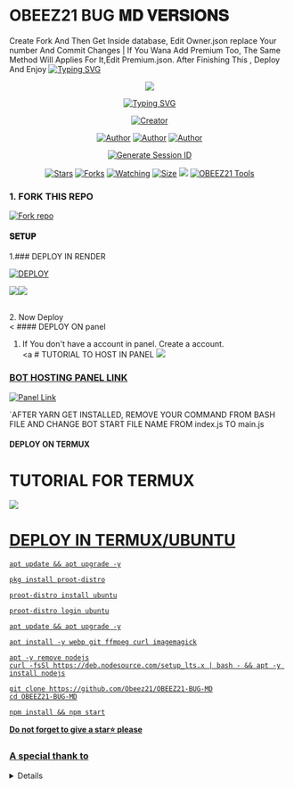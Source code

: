 #        OBEEZ21 BUG 𝐌𝐃 𝐕𝐄𝐑𝐒𝐈𝐎𝐍𝐒
 Create Fork And Then Get Inside database, Edit Owner.json replace Your number And Commit Changes | If You Wana Add Premium Too, The Same Method Will Applies For It,Edit Premium.json. After Finishing This , Deploy And Enjoy
   <a>
                                      <a href="https://git.io/typing-svg"><img src="https://readme-typing-svg.demolab.com?font=Jersey+20+Charted&size=30&pause=1000&color=F71515&width=435&lines=BOT+100%25+LEGIT" alt="Typing SVG" /></a>   
            
<p align="center"> 
<up A simple WhatsApp User Bot Coded By OBEEZ21❤️</u>
</p>
<p align="center">
<img src="https://files.catbox.moe/yedfbr.jpg"/>       
<p align="center">
  <a href="https://git.io/typing-svg"><img src="https://readme-typing-svg.demolab.com?font=EB+Garamond&weight=800&size=25&duration=4000&pause=1000&random=false&width=435&lines=+•__I'M+OBEEZ21-+MD__•;MULTI-DEVICE+WHATSAPP+BOT;DEVELOPED+BY+OBEEZ21❤️+MD+TECHS;RELEASED+DATE+07%2F7%2F2024."                               alt="Typing SVG" /></a>
</p> 
<p align="center">
<a href="#"><img title="Creator" src="https://img.shields.io/badge/Creator-OBEEZ21_TECH-red.svg?style=for-the-badge&logo=github"></a>
</a>
</p>
<p align="center">
<a href="https://github.com/Obeez21/OBEEZ21-BUG-MD"><img title="Author" src="https://img.shields.io/badge/OBEEZ21-black?style=for-the-badge&logo=Github"></a> <a href="https://whatsapp.com/channel/0029VadgQKJ0gcfOoH97ln0b"><img title="Author" src="https://img.shields.io/badge/CHANNEL-black?style=for-the-badge&logo=whatsapp"></a> <a href="https://wa.me/263786867677"><img title="Author" src="https://img.shields.io/badge/CHAT US-black?style=for-the-badge&logo=whatsapp">
<p/>

 <p align="center">
  <a href="https://kg-site-support.vercel.app/">
    <img src="https://img.shields.io/badge/OBEEZ21 WEBSITE-000?style=for-the-badge&logo=vercel&logoColor=white" alt="Generate Session ID"/>
  </a>
   
<p align="center">
<a href="https://github.com/Obeez21/OBEEZ21-BUG-MD"><img title="Stars" src="https://img.shields.io/github.com/Obeez21/OBEEZ21-MD?color=white&style=flat-square"></a>
<a href="https://github.com/Obeez21/OBEEZ21-BUG-MD/network/members"><img title="Forks" src="https://img.shields.io/github.com/Obeez21/OBEEZ21-BUG-MD?color=yellow&style=flat-square"></a>
<a href="https://github.com/Obeez21/OBEEZ21-BUG-MD/watchers"><img title="Watching" src="https://img.shields.io/github/watchers/Obeez21/OBEEZ21-BUG-MD?label=Watchers&color=red&style=flat-square"></a>
<a href="https://github.com/Obeez21/OBEEZ21-BUG-MD/"><img title="Size" src="https://img.shields.io/github/repo-size/AlipBot/Api-Alpis?style=flat-square&color=darkred"></a>
<a href="https://hits.seeyoufarm.com"><img src="https://hits.seeyoufarm.com/api/count/incr/badge.svg?url=https://github.com/Obeez21/OBEEZ21-BUG-MD/%2Fhit-counter&count_bg=%2379C83D&title_bg=%23555555&icon=probot.svg&icon_color=%2304FF00&title=hits&edge_flat=false"/></a>
        <a href = ""><img alt="OBEEZ21 Tools" src="https://img.shields.io/youtube/channel/subscribers/UCjDKRYcwd5ZIpGICcVVL96Q" target="_blank" /></a>

### 1. FORK THIS REPO

<a href='https://github.com/Obeez21/OBEEZ21-BUG-MD/fork' target="_blank"><img alt='Fork repo' src='https://img.shields.io/badge/Fork This Repo-black?style=for-the-badge&logo=git&logoColor=white'/></a>
<p align="center">

#### 𝐒𝐄𝐓𝐔𝐏


1.### DEPLOY IN RENDER

<a href='https://dashboard.render.com' target="_blank"><img alt='DEPLOY' src='https://img.shields.io/badge/RENDER-h?color=maroon&style=for-the-badge&logo=render'/></a></p>

<a><img src='https://i.imgur.com/LyHic3i.gif'/></a><a><img src='https://i.imgur.com/LyHic3i.gif'/></a>

   <br>
2. Now Deploy
    <br>
<
#### DEPLOY ON panel

1. If You don't have a account in panel. Create a account.
    <br>
<a # TUTORIAL TO HOST IN PANEL
<a href="https://youtu.be/Nqid24l1Z3I"><img src="https://img.shields.io/badge/YouTube-ff0000?style=for-the-badge&logo=youtube&logoColor=ff000000&link=https://youtu.be/Nqid24l1Z3I" /><br>

### BOT HOSTING PANEL LINK
<a href='https://bot-hosting.net/?aff=1275927586031013982' target="_blank"><img alt='Panel Link'
src='https://img.shields.io/badge/HOSTING%20PANEL-blue?style=for-the-badge&logo=Cloudflare&logoColor=white'/></a>

`AFTER YARN GET INSTALLED, REMOVE YOUR COMMAND FROM BASH FILE AND CHANGE BOT START FILE NAME FROM index.js TO main.js
#### DEPLOY ON TERMUX
# TUTORIAL FOR TERMUX
<a href="https://youtu.be/LYpyutDn_9s"><img src="https://img.shields.io/badge/YouTube-ff0000?style=for-the-badge&logo=youtube&logoColor=ff000000&link=https://youtu.be/LYpyutDn_9s" /><br>

# DEPLOY IN TERMUX/UBUNTU
```
apt update && apt upgrade -y
```
```
pkg install proot-distro
```
```
proot-distro install ubuntu
```
```
proot-distro login ubuntu
```
```
apt update && apt upgrade -y
```
```
apt install -y webp git ffmpeg curl imagemagick
```
```
apt -y remove nodejs
curl -fsSl https://deb.nodesource.com/setup_lts.x | bash - && apt -y install nodejs
```
```
git clone https://github.com/Obeez21/OBEEZ21-BUG-MD
cd OBEEZ21-BUG-MD
```
```
npm install && npm start
```



  **Do not forget to give a star⭐️ please**

### A special thank to

<details close>
<summary>Read More</summary>

<br>

* [`GOD`](https://github.com/Obeez21/OBEEZ21-BUG-MD)
* ## Contact Dev of OBEEZ21🤪
* [`OBEEZ21`](https://wa.me/263786867677?text=Hi+Bro+OBEEZ21+Big+Fan😍)
* [`OBEEZ21`](https://wa.me/263786867677?text=Hi+Bro+OBEEZ21+Big+Fan😍)
 </details>
